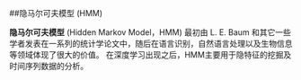 ##隐马尔可夫模型 (HMM)

**隐马尔可夫模型** (Hidden Markov Model，HMM) 最初由 L. E. Baum 和其它一些学者发表在一系列的统计学论文中，随后在语言识别，自然语言处理以及生物信息等领域体现了很大的价值。 在深度学习出现之后，HMM主要用于隐特征的挖掘及时间序列数据的分析。



